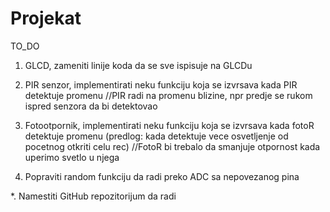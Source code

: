 # Projekat

TO_DO
1. GLCD, zameniti linije koda da se sve ispisuje na GLCDu

2. PIR senzor, implementirati neku funkciju koja se izvrsava kada PIR detektuje promenu
//PIR radi na promenu blizine, npr predje se rukom ispred senzora da bi detektovao

3. Fotootpornik, implementirati neku funkciju koja se izvrsava kada fotoR detektuje promenu (predlog: kada detektuje vece osvetljenje od pocetnog otkriti celu rec)
//FotoR bi trebalo da smanjuje otpornost kada uperimo svetlo u njega

4. Popraviti random funkciju da radi preko ADC sa nepovezanog pina

*. Namestiti GitHub repozitorijum da radi
